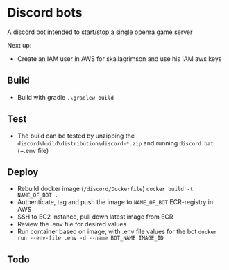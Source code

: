 # Discord bots

A discord bot intended to start/stop a single openra game server

Next up:
- Create an IAM user in AWS for skallagrimson and use his IAM aws keys

## Build
 - Build with gradle `.\gradlew build`

## Test
 - The build can be tested by unzipping the `discord\build\distribution\discord-*.zip` and running `discord.bat` (+.env file)
 

## Deploy
- Rebuild docker image (`/discord/Dockerfile`) `docker build -t NAME_OF_BOT .`
- Authenticate, tag and push the image to `NAME_OF_BOT` ECR-registry in AWS
- SSH to EC2 instance, pull down latest image from ECR
- Review the .env file for desired values
- Run container based on image, with .env file values for the bot `docker run --env-file .env -d --name BOT_NAME IMAGE_ID`


## Todo
